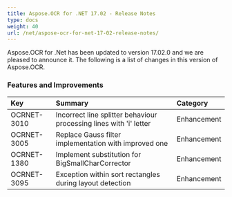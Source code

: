 ```yaml
---
title: Aspose.OCR for .NET 17.02 - Release Notes
type: docs
weight: 40
url: /net/aspose-ocr-for-net-17-02-release-notes/
---
```


Aspose.OCR for .Net has been updated to version 17.02.0 and we are pleased to announce it.
The following is a list of changes in this version of Aspose.OCR.

### **Features and Improvements**

|**Key**|**Summary**|**Category**|
| :- | :- | :- |
|OCRNET-3010|Incorrect line splitter behaviour processing lines with 'i' letter|Enhancement|
|OCRNET-3005|Replace Gauss filter implementation with improved one|Enhancement|
|OCRNET-1380|Implement substitution for BigSmallCharCorrector|Enhancement|
|OCRNET-3095|Exception within sort rectangles during layout detection|Enhancement|
